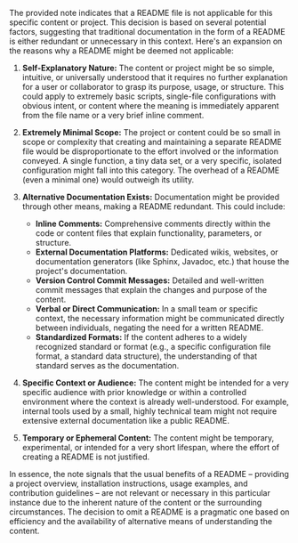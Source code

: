 The provided note indicates that a README file is not applicable for this specific content or project. This decision is based on several potential factors, suggesting that traditional documentation in the form of a README is either redundant or unnecessary in this context. Here's an expansion on the reasons why a README might be deemed not applicable:

1.  **Self-Explanatory Nature:** The content or project might be so simple, intuitive, or universally understood that it requires no further explanation for a user or collaborator to grasp its purpose, usage, or structure. This could apply to extremely basic scripts, single-file configurations with obvious intent, or content where the meaning is immediately apparent from the file name or a very brief inline comment.

2.  **Extremely Minimal Scope:** The project or content could be so small in scope or complexity that creating and maintaining a separate README file would be disproportionate to the effort involved or the information conveyed. A single function, a tiny data set, or a very specific, isolated configuration might fall into this category. The overhead of a README (even a minimal one) would outweigh its utility.

3.  **Alternative Documentation Exists:** Documentation might be provided through other means, making a README redundant. This could include:
    * **Inline Comments:** Comprehensive comments directly within the code or content files that explain functionality, parameters, or structure.
    * **External Documentation Platforms:** Dedicated wikis, websites, or documentation generators (like Sphinx, Javadoc, etc.) that house the project's documentation.
    * **Version Control Commit Messages:** Detailed and well-written commit messages that explain the changes and purpose of the content.
    * **Verbal or Direct Communication:** In a small team or specific context, the necessary information might be communicated directly between individuals, negating the need for a written README.
    * **Standardized Formats:** If the content adheres to a widely recognized standard or format (e.g., a specific configuration file format, a standard data structure), the understanding of that standard serves as the documentation.

4.  **Specific Context or Audience:** The content might be intended for a very specific audience with prior knowledge or within a controlled environment where the context is already well-understood. For example, internal tools used by a small, highly technical team might not require extensive external documentation like a public README.

5.  **Temporary or Ephemeral Content:** The content might be temporary, experimental, or intended for a very short lifespan, where the effort of creating a README is not justified.

In essence, the note signals that the usual benefits of a README – providing a project overview, installation instructions, usage examples, and contribution guidelines – are not relevant or necessary in this particular instance due to the inherent nature of the content or the surrounding circumstances. The decision to omit a README is a pragmatic one based on efficiency and the availability of alternative means of understanding the content.
